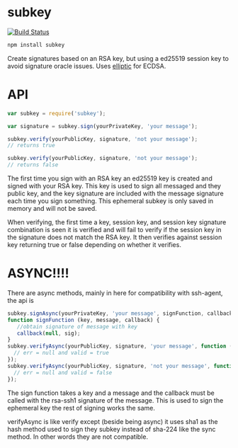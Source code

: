 subkey
===

[![Build Status](https://travis-ci.org/calvinmetcalf/subkey.svg)](https://travis-ci.org/calvinmetcalf/subkey)

```bash
npm install subkey
```

Create signatures based on an RSA key, but using a ed25519 session key to avoid
signature oracle issues.  Uses [elliptic](https://github.com/indutny/elliptic) for ECDSA.

API
===
```js
var subkey = require('subkey');

var signature = subkey.sign(yourPrivateKey, 'your message');

subkey.verify(yourPublicKey, signature, 'not your message');
// returns true

subkey.verify(yourPublicKey, signature, 'not your message');
// returns false
```

The first time you sign with an RSA key an ed25519 key is created and signed with your RSA key.  This key is used to sign all messaged and they public key, and the key signature are included with the message signature each time you sign something. This ephemeral subkey is only saved in memory and will not be saved.

When verifying, the first time a key, session key, and session key signature combination is seen it is verified and will fail to verify if the session key in the signature does not match the RSA key.  It then verifies against session key returning true or false depending on whether it verifies.


ASYNC!!!!
===

There are async methods, mainly in here for compatibility with ssh-agent, the api is

```js
subkey.signAsync(yourPrivateKey, 'your message', signFunction, callback);
function signFunction (key, message, callback) {
   //obtain signature of message with key
   callback(null, sig);
}
subkey.verifyAsync(yourPublicKey, signature, 'your message', function (err, valid) {
  // err = null and valid = true
});
subkey.verifyAsync(yourPublicKey, signature, 'not your message', function (err, valid) {
  // err = null and valid = false
});

```

The sign function takes a key and a message and the callback must be called with the rsa-ssh1
signature of the message. This is used to sign the ephemeral key the rest of signing works the same.

verifyAsync is like verify except (beside being async) it uses sha1 as the hash method
used to sign they subkey instead of sha-224 like the sync method.  In other words they are not compatible.
